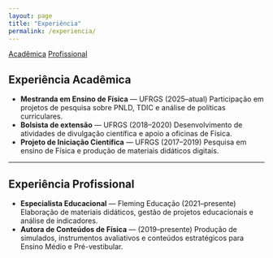 ```yaml
---
layout: page
title: "Experiência"
permalink: /experiencia/
---
```


<div class="cv-layout">
  <!-- Sidebar fixa -->
  <aside class="cv-sidebar">
    <nav class="cv-nav">
      <a href="#academica">Acadêmica</a>
      <a href="#profissional">Profissional</a>
    </nav>
  </aside>

  <!-- Conteúdo principal -->
  <main class="cv-content">

  <h2 id="academica">Experiência Acadêmica</h2>
  <ul>
    <li><strong>Mestranda em Ensino de Física</strong> — UFRGS (2025–atual)  
    Participação em projetos de pesquisa sobre PNLD, TDIC e análise de políticas curriculares.</li>
    <li><strong>Bolsista de extensão</strong> — UFRGS (2018–2020)  
    Desenvolvimento de atividades de divulgação científica e apoio a oficinas de Física.</li>
    <li><strong>Projeto de Iniciação Científica</strong> — UFRGS (2017–2019)  
    Pesquisa em ensino de Física e produção de materiais didáticos digitais.</li>
  </ul>

  <hr/>

  <h2 id="profissional">Experiência Profissional</h2>
  <ul>
    <li><strong>Especialista Educacional</strong> — Fleming Educação (2021–presente)  
    Elaboração de materiais didáticos, gestão de projetos educacionais e análise de indicadores.</li>
    <li><strong>Autora de Conteúdos de Física</strong> — (2019–presente)  
    Produção de simulados, instrumentos avaliativos e conteúdos estratégicos para Ensino Médio e Pré-vestibular.</li>
  </ul>

  </main>
</div>
